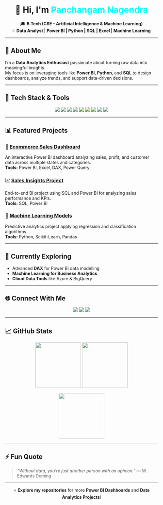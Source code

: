 <!-- Profile Header -->
<h1 align="center">👋 Hi, I'm <span style="color:#00FFFF;">Panchangam Nagendra</span></h1>

<p align="center">
🎓 <b>B.Tech (CSE - Artificial Intelligence & Machine Learning)</b><br>
💡 <b>Data Analyst | Power BI | Python | SQL | Excel | Machine Learning</b>
</p>

---

## 🚀 About Me  
I’m a **Data Analytics Enthusiast** passionate about turning raw data into meaningful insights.  
My focus is on leveraging tools like **Power BI**, **Python**, and **SQL** to design dashboards, analyze trends, and support data-driven decisions.  

---

## 🧰 Tech Stack & Tools  

<p align="center">
  <img src="https://img.shields.io/badge/Power%20BI-F2C811?style=for-the-badge&logo=powerbi&logoColor=black"/>
  <img src="https://img.shields.io/badge/Python-3776AB?style=for-the-badge&logo=python&logoColor=white"/>
  <img src="https://img.shields.io/badge/SQL-025E8C?style=for-the-badge&logo=postgresql&logoColor=white"/>
  <img src="https://img.shields.io/badge/Excel-217346?style=for-the-badge&logo=microsoftexcel&logoColor=white"/>
  <img src="https://img.shields.io/badge/Tableau-E97627?style=for-the-badge&logo=tableau&logoColor=white"/>
  <img src="https://img.shields.io/badge/Scikit--Learn-F7931E?style=for-the-badge&logo=scikitlearn&logoColor=white"/>
  <img src="https://img.shields.io/badge/Pandas-150458?style=for-the-badge&logo=pandas&logoColor=white"/>
  <img src="https://img.shields.io/badge/NumPy-013243?style=for-the-badge&logo=numpy&logoColor=white"/>
  <img src="https://img.shields.io/badge/GitHub-181717?style=for-the-badge&logo=github&logoColor=white"/>
</p>

---

## 📊 Featured Projects  

### 🛒 [Ecommerce Sales Dashboard](https://github.com/Panchangam-Nagendra/Ecommerce-Sales-Dashboard)
An interactive Power BI dashboard analyzing sales, profit, and customer data across multiple states and categories.  
**Tools:** Power BI, Excel, DAX, Power Query  

### 📈 [Sales Insights Project](https://github.com/Panchangam-Nagendra/Sales-Insights)
End-to-end BI project using SQL and Power BI for analyzing sales performance and KPIs.  
**Tools:** SQL, Power BI  

### 🤖 [Machine Learning Models](https://github.com/Panchangam-Nagendra/Machine-Learning)
Predictive analytics project applying regression and classification algorithms.  
**Tools:** Python, Scikit-Learn, Pandas  

---

## 🌱 Currently Exploring  
- Advanced **DAX** for Power BI data modelling  
- **Machine Learning for Business Analytics**  
- **Cloud Data Tools** like Azure & BigQuery  

---

## 🌐 Connect With Me  

<p align="center">
  <a href="https://www.linkedin.com/in/panchangam-nagendra/"><img src="https://img.shields.io/badge/LinkedIn-0A66C2?style=for-the-badge&logo=linkedin&logoColor=white"/></a>
  <a href="mailto:panchangamnagendra@gmail.com"><img src="https://img.shields.io/badge/Email-D14836?style=for-the-badge&logo=gmail&logoColor=white"/></a>
  <a href="https://github.com/Panchangam-Nagendra"><img src="https://img.shields.io/badge/GitHub-000000?style=for-the-badge&logo=github&logoColor=white"/></a>
</p>

---

## 📈 GitHub Stats  

<p align="center">
  <img src="https://github-readme-stats.vercel.app/api?username=Panchangam-Nagendra&show_icons=true&theme=radical&hide_border=true" height="150px"/>
  <img src="https://github-readme-stats.vercel.app/api/top-langs/?username=Panchangam-Nagendra&layout=compact&theme=radical&hide_border=true" height="150px"/>
</p>

<p align="center">
  <img src="https://streak-stats.demolab.com?user=Panchangam-Nagendra&theme=neon-dark&hide_border=true" height="150px"/>
</p>

---

## ⚡ Fun Quote  
> *“Without data, you’re just another person with an opinion.”* — W. Edwards Deming  

---

<p align="center">
⭐ <b>Explore my repositories</b> for more <b>Power BI Dashboards</b> and <b>Data Analytics Projects</b>!
</p>
